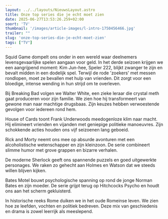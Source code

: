 ```yaml
---
layout: ../../layouts/NieuwsLayout.astro
title: Onze top series die je echt moet zien
date: 2025-06-27T13:53:26.259+02:00
soort: 'TV'
thumbnail: '/images/article-images/l-intro-1750456466.jpg'
trailer: ""
slug: 'onze-top-series-die-je-echt-moet-zien'
tags: ["TV"]
---
```


Squid Game dompelt ons onder in een wereld waar deelnemers levensgevaarlijke
spelen aangaan voor geld. In het derde seizoen krijgen we een aangrijpend
moment: Kim Jun-hee, Speler 222, blijkt zwanger te zijn en bevalt midden in een
dodelijk spel. Terwijl de rode 'zoekers' met messen rondlopen, moet ze bevallen
met hulp van vrienden. Dit zorgt voor een bloedige, intense wending in hun
strijd om te overleven.

Bij Breaking Bad volgen we Walter White, een zieke leraar die crystal meth gaat
produceren voor zijn familie. We zien hoe hij transformeert van gewone man naar
machtige drugsbaas. Zijn keuzes hebben verwoestende gevolgen voor iedereen rond
hem.

House of Cards toont Frank Underwoods meedogenloze klim naar macht. Hij
elimineert vrienden en vijanden met geniepige politieke manoeuvres. Zijn
schokkende acties houden ons vijf seizoenen lang geboeid.

Rick and Morty neemt ons mee op absurde avonturen met een alcoholistische
wetenschapper en zijn kleinzoon. De serie combineert slimme humor met grove
grappen en bizarre verhalen.

De moderne Sherlock geeft ons spannende puzzels en goed uitgewerkte personages.
We raken zo gehecht aan Holmes en Watson dat we steeds willen blijven kijken.

Bates Motel bouwt psychologische spanning op rond de jonge Norman Bates en zijn
moeder. De serie grijpt terug op Hitchcocks Psycho en houdt ons aan het scherm
gekluisterd.

In historische reeks Rome duiken we in het oude Romeinse leven. We zien hoe ze
leefden, vochten en politiek bedreven. Deze mix van geschiedenis en drama is
zowel leerrijk als meeslepend.
